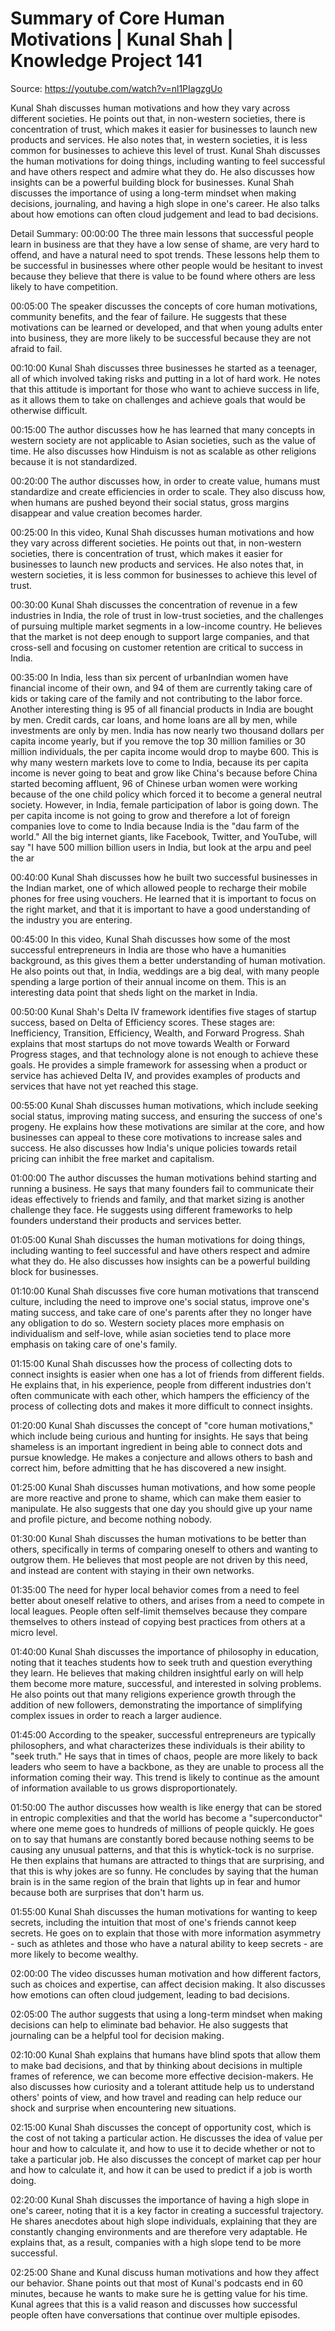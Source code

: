 # Summary of Core Human Motivations | Kunal Shah | Knowledge Project 141

Source: https://youtube.com/watch?v=nl1PIagzgUo

Kunal Shah discusses human motivations and how they vary across different societies. He points out that, in non-western societies, there is concentration of trust, which makes it easier for businesses to launch new products and services. He also notes that, in western societies, it is less common for businesses to achieve this level of trust.
Kunal Shah discusses the human motivations for doing things, including wanting to feel successful and have others respect and admire what they do. He also discusses how insights can be a powerful building block for businesses.
Kunal Shah discusses the importance of using a long-term mindset when making decisions, journaling, and having a high slope in one's career. He also talks about how emotions can often cloud judgement and lead to bad decisions.

Detail Summary: 
00:00:00
The three main lessons that successful people learn in business are that they have a low sense of shame, are very hard to offend, and have a natural need to spot trends. These lessons help them to be successful in businesses where other people would be hesitant to invest because they believe that there is value to be found where others are less likely to have competition.

00:05:00
The speaker discusses the concepts of core human motivations, community benefits, and the fear of failure. He suggests that these motivations can be learned or developed, and that when young adults enter into business, they are more likely to be successful because they are not afraid to fail.

00:10:00
Kunal Shah discusses three businesses he started as a teenager, all of which involved taking risks and putting in a lot of hard work. He notes that this attitude is important for those who want to achieve success in life, as it allows them to take on challenges and achieve goals that would be otherwise difficult.

00:15:00
The author discusses how he has learned that many concepts in western society are not applicable to Asian societies, such as the value of time. He also discusses how Hinduism is not as scalable as other religions because it is not standardized.

00:20:00
The author discusses how, in order to create value, humans must standardize and create efficiencies in order to scale. They also discuss how, when humans are pushed beyond their social status, gross margins disappear and value creation becomes harder.

00:25:00
In this video, Kunal Shah discusses human motivations and how they vary across different societies. He points out that, in non-western societies, there is concentration of trust, which makes it easier for businesses to launch new products and services. He also notes that, in western societies, it is less common for businesses to achieve this level of trust.

00:30:00
Kunal Shah discusses the concentration of revenue in a few industries in India, the role of trust in low-trust societies, and the challenges of pursuing multiple market segments in a low-income country. He believes that the market is not deep enough to support large companies, and that cross-sell and focusing on customer retention are critical to success in India.

00:35:00
In India, less than six percent of urbanIndian women have financial income of their own, and 94 of them are currently taking care of kids or taking care of the family and not contributing to the labor force. Another interesting thing is 95 of all financial products in India are bought by men. Credit cards, car loans, and home loans are all by men, while investments are only by men. India has now nearly two thousand dollars per capita income yearly, but if you remove the top 30 million families or 30 million individuals, the per capita income would drop to maybe 600. This is why many western markets love to come to India, because its per capita income is never going to beat and grow like China's because before China started becoming affluent, 96 of Chinese urban women were working because of the one child policy which forced it to become a general neutral society. However, in India, female participation of labor is going down. The per capita income is not going to grow and therefore a lot of foreign companies love to come to India because India is the "dau farm of the world." All the big internet giants, like Facebook, Twitter, and YouTube, will say "I have 500 million billion users in India, but look at the arpu and peel the ar

00:40:00
Kunal Shah discusses how he built two successful businesses in the Indian market, one of which allowed people to recharge their mobile phones for free using vouchers. He learned that it is important to focus on the right market, and that it is important to have a good understanding of the industry you are entering.

00:45:00
In this video, Kunal Shah discusses how some of the most successful entrepreneurs in India are those who have a humanities background, as this gives them a better understanding of human motivation. He also points out that, in India, weddings are a big deal, with many people spending a large portion of their annual income on them. This is an interesting data point that sheds light on the market in India.

00:50:00
Kunal Shah's Delta IV framework identifies five stages of startup success, based on Delta of Efficiency scores. These stages are: Inefficiency, Transition, Efficiency, Wealth, and Forward Progress. Shah explains that most startups do not move towards Wealth or Forward Progress stages, and that technology alone is not enough to achieve these goals. He provides a simple framework for assessing when a product or service has achieved Delta IV, and provides examples of products and services that have not yet reached this stage.

00:55:00
Kunal Shah discusses human motivations, which include seeking social status, improving mating success, and ensuring the success of one's progeny. He explains how these motivations are similar at the core, and how businesses can appeal to these core motivations to increase sales and success. He also discusses how India's unique policies towards retail pricing can inhibit the free market and capitalism.

01:00:00
The author discusses the human motivations behind starting and running a business. He says that many founders fail to communicate their ideas effectively to friends and family, and that market sizing is another challenge they face. He suggests using different frameworks to help founders understand their products and services better.

01:05:00
Kunal Shah discusses the human motivations for doing things, including wanting to feel successful and have others respect and admire what they do. He also discusses how insights can be a powerful building block for businesses.

01:10:00
Kunal Shah discusses five core human motivations that transcend culture, including the need to improve one's social status, improve one's mating success, and take care of one's parents after they no longer have any obligation to do so. Western society places more emphasis on individualism and self-love, while asian societies tend to place more emphasis on taking care of one's family.

01:15:00
Kunal Shah discusses how the process of collecting dots to connect insights is easier when one has a lot of friends from different fields. He explains that, in his experience, people from different industries don't often communicate with each other, which hampers the efficiency of the process of collecting dots and makes it more difficult to connect insights.

01:20:00
Kunal Shah discusses the concept of "core human motivations," which include being curious and hunting for insights. He says that being shameless is an important ingredient in being able to connect dots and pursue knowledge. He makes a conjecture and allows others to bash and correct him, before admitting that he has discovered a new insight.

01:25:00
Kunal Shah discusses human motivations, and how some people are more reactive and prone to shame, which can make them easier to manipulate. He also suggests that one day you should give up your name and profile picture, and become nothing nobody.

01:30:00
Kunal Shah discusses the human motivations to be better than others, specifically in terms of comparing oneself to others and wanting to outgrow them. He believes that most people are not driven by this need, and instead are content with staying in their own networks.

01:35:00
The need for hyper local behavior comes from a need to feel better about oneself relative to others, and arises from a need to compete in local leagues. People often self-limit themselves because they compare themselves to others instead of copying best practices from others at a micro level.

01:40:00
Kunal Shah discusses the importance of philosophy in education, noting that it teaches students how to seek truth and question everything they learn. He believes that making children insightful early on will help them become more mature, successful, and interested in solving problems. He also points out that many religions experience growth through the addition of new followers, demonstrating the importance of simplifying complex issues in order to reach a larger audience.

01:45:00
According to the speaker, successful entrepreneurs are typically philosophers, and what characterizes these individuals is their ability to "seek truth." He says that in times of chaos, people are more likely to back leaders who seem to have a backbone, as they are unable to process all the information coming their way. This trend is likely to continue as the amount of information available to us grows disproportionately.

01:50:00
The author discusses how wealth is like energy that can be stored in entropic complexities and that the world has become a "superconductor" where one meme goes to hundreds of millions of people quickly. He goes on to say that humans are constantly bored because nothing seems to be causing any unusual patterns, and that this is whytick-tock is no surprise. He then explains that humans are attracted to things that are surprising, and that this is why jokes are so funny. He concludes by saying that the human brain is in the same region of the brain that lights up in fear and humor because both are surprises that don't harm us.

01:55:00
Kunal Shah discusses the human motivations for wanting to keep secrets, including the intuition that most of one's friends cannot keep secrets. He goes on to explain that those with more information asymmetry - such as athletes and those who have a natural ability to keep secrets - are more likely to become wealthy.

02:00:00
The video discusses human motivation and how different factors, such as choices and expertise, can affect decision making. It also discusses how emotions can often cloud judgement, leading to bad decisions.

02:05:00
The author suggests that using a long-term mindset when making decisions can help to eliminate bad behavior. He also suggests that journaling can be a helpful tool for decision making.

02:10:00
Kunal Shah explains that humans have blind spots that allow them to make bad decisions, and that by thinking about decisions in multiple frames of reference, we can become more effective decision-makers. He also discusses how curiosity and a tolerant attitude help us to understand others' points of view, and how travel and reading can help reduce our shock and surprise when encountering new situations.

02:15:00
Kunal Shah discusses the concept of opportunity cost, which is the cost of not taking a particular action. He discusses the idea of value per hour and how to calculate it, and how to use it to decide whether or not to take a particular job. He also discusses the concept of market cap per hour and how to calculate it, and how it can be used to predict if a job is worth doing.

02:20:00
Kunal Shah discusses the importance of having a high slope in one's career, noting that it is a key factor in creating a successful trajectory. He shares anecdotes about high slope individuals, explaining that they are constantly changing environments and are therefore very adaptable. He explains that, as a result, companies with a high slope tend to be more successful.

02:25:00
Shane and Kunal discuss human motivations and how they affect our behavior. Shane points out that most of Kunal's podcasts end in 60 minutes, because he wants to make sure he is getting value for his time. Kunal agrees that this is a valid reason and discusses how successful people often have conversations that continue over multiple episodes.

